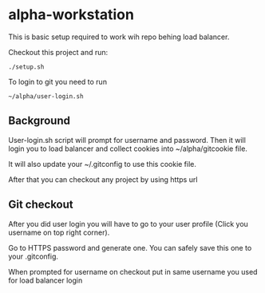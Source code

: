 # alpha-workstation

This is basic setup required to work wih repo behing load balancer. 

Checkout this project and run:

```
./setup.sh
```


To login to git you need to run

```
~/alpha/user-login.sh
```

## Background

User-login.sh script will prompt for username and password. Then it will login you to load balancer and collect cookies into ~/alpha/gitcookie file. 

It will also update your ~/.gitconfig to use this cookie file. 

After that you can checkout any project by using https url 


## Git checkout

After you did user login you will have to go to your user profile (Click you username on top right corner). 

Go to HTTPS password and generate one. You can safely save this one to your .gitconfig. 

When prompted for username on checkout put in same username you used for load balancer login


